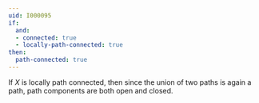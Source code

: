 ```yaml
---
uid: I000095
if:
  and:
  - connected: true
  - locally-path-connected: true
then:
  path-connected: true
---
```

If $X$ is locally path connected, then since the union of two paths is again a path, path components are both open and closed.

